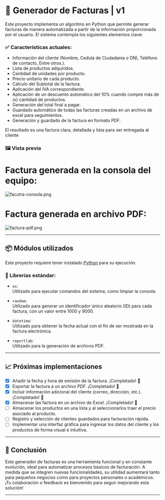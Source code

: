 # 🧾 Generador de Facturas | v1

Este proyecto implementa un algoritmo en Python que permite generar facturas de manera automatizada a partir de la información proporcionada por el usuario. El sistema contempla los siguientes elementos clave:

### ✅ Características actuales:

- Información del cliente (Nombre, Cedula de Ciudadania o DNI, Teléfono de contacto, Entre otros.).
- Lista de productos adquiridos.
- Cantidad de unidades por producto.
- Precio unitario de cada producto.
- Cálculo del Subtotal de la factura.
- Aplicación del IVA correspondiente.
- Aplicación de un descuento automático del 10% cuando compre más de (x) cantidad de productos.
- Generación del total final a pagar.
- Guardado automático de todas las facturas creadas en un archivo de excel para seguimientos.
- Generación y guardado de la factura en formato PDF.

El resultado es una factura clara, detallada y lista para ser entregada al cliente


### 🖼️ Vista previa

# Factura generada en la consola del equipo:
![facutra-consola.png](https://i.postimg.cc/X7VgCfvm/facutra-consola.png)

# Factura generada en archivo PDF:
![factura-pdf.png](https://i.postimg.cc/902Y1TY4/factura-pdf.png)

---

## 📦 Módulos utilizados

Este proyecto requiere tener instalado [Python](https://www.python.org/) para su ejecución.

### 🔧 Librerías estándar:

- `os`:  
  Utilizado para ejecutar comandos del sistema, como limpiar la consola.

- `random`:  
  Utilizado para generar un identificador único aleatorio (ID) para cada factura, con un valor entre 1000 y 9000.

- `datetime`:  
  Utilizado para obtener la fecha actual con el fin de ser mostrada en la factura electrónica.

- `reportlab`:  
  Utilizado para la generación de archivos PDF.

---

## 📈 Próximas implementaciones

- [x] Añadir la fecha y hora de emisión de la factura. ¡Completado! 🎉
- [x] Exportar la factura a un archivo PDF. ¡Completado! 🎉
- [x] Incluir información adicional del cliente (correo, dirección, etc.). ¡Completado! 🎉
- [x] Almacenar las factura en un archivo de Excel. ¡Completado! 🎉
- [ ] Almacenar los productos en una lista y al seleccionarlos traer el precio asociado al producto.
- [ ] Registro y selección de clientes guardados para facturación rápida.
- [ ] Implementar una interfaz gráfica para ingresar los datos del cliente y los productos de forma visual e intuitiva.

---

## 🧩 Conclusión

Este generador de facturas es una herramienta funcional y en constante evolución, ideal para automatizar procesos básicos de facturación. A medida que se integren nuevas funcionalidades, su utilidad aumentará tanto para pequeños negocios como para proyectos personales o académicos.  
¡Tu colaboración o feedback es bienvenido para seguir mejorando esta solución!

---